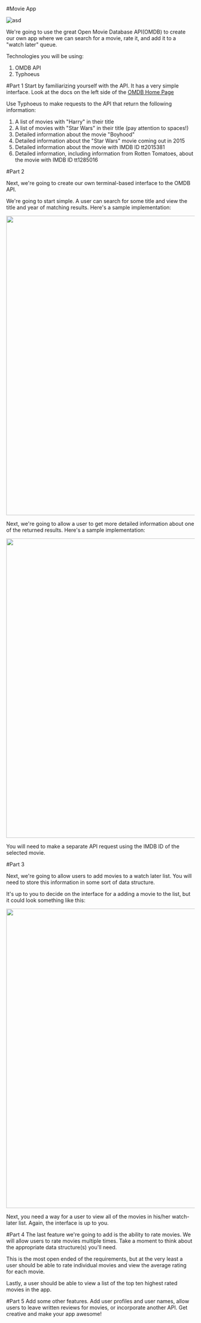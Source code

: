 #Movie App

![asd](http://www.omdbapi.com/header.png)


We're going to use the great Open Movie Database API(OMDB) to create our own app where we can search for a movie, rate it, and add it to a "watch later" queue.

Technologies you will be using:

1. OMDB API
3. Typhoeus

#Part 1
Start by familiarizing yourself with the API.  It has a very simple interface.  Look at the docs on the left side of the [OMDB Home Page](http://www.omdbapi.com/)

Use Typhoeus to make requests to the API that return the following information:

1. A list of movies with "Harry" in their title
2. A list of movies with "Star Wars" in their title (pay attention to spaces!)
3. Detailed information about the movie "Boyhood"
4. Detailed information about the "Star Wars" movie coming out in 2015
5. Detailed information about the movie with IMDB ID tt2015381
6. Detailed information, including information from Rotten Tomatoes, about the movie with IMDB ID tt1285016 

#Part 2

Next, we're going to create our own terminal-based interface to the OMDB API.
 
We're going to start simple.  A user can search for some title and view the title and year of matching results.  Here's a sample implementation:


<img src="https://draftin.com:443/images/20389?token=kJyastr700FY_v8xKqumS7FI5WGXQj4_TDbqR-SmI-wBjd89OtgnNCIhrnTlRLyoc8caTBkYZEhBe_ZrUCWywxg" width="800px">


Next, we're going to allow a user to get more detailed information about one of the returned results.  Here's a sample implementation:

<img src="https://draftin.com:443/images/20393?token=Fs9uXASvxzWqkn7xIfYAGYmq-I3z5_GKwwyCo4pGzcxHvf5XMimvSr2RgS0aF6xYZw1HCxZn2tXmwKElZhF307w" width="800px">

You will need to make a separate API request using the IMDB ID of the selected movie.

#Part 3

Next, we're going to allow users to add movies to a watch later list.  You will need to store this information in some sort of data structure.

It's up to you to decide on the interface for a adding a movie to the list, but it could look something like this:

<img src="https://draftin.com:443/images/20443?token=rINQHAYX0bSRRTzmoNrZwh1tc-3JZRUK8qqKVvRW-I1oOj9UxCSdWYm2GGO0MPkBAIZCu8G1qL88MQ4KJIcG-70" width="800px">

Next, you need a way for a user to view all of the movies in his/her watch-later list.  Again, the interface is up to you.

#Part 4
The last feature we're going to add is the ability to rate movies.  We will allow users to rate movies multiple times.  Take a moment to think about the appropriate data structure(s) you'll need.

This is the most open ended of the requirements, but at the very least a user should be able to rate individual movies and view the average rating for each movie.

Lastly, a user should be able to view a list of the top ten highest rated movies in the app.

#Part 5
Add some other features.  Add user profiles and user names, allow users to leave written reviews for movies, or incorporate another API. Get creative and make your app awesome!



